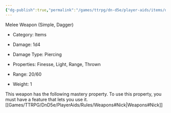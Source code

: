```yaml
---
{"dg-publish":true,"permalink":"/games/ttrpg/dn-d5e/player-aids/items/dagger/","tags":["TTRPG/DND/5e","damage","combat"]}
---
```



Melee Weapon (Simple, Dagger)

- Category: Items
- Damage: 1d4
- Damage Type: Piercing

- Properties: Finesse, Light, Range, Thrown
- Range: 20/60

- Weight: 1

This weapon has the following mastery property. To use this property, you must have a feature that lets you use it.
[[Games/TTRPG/DnD5e/PlayerAids/Rules/Weapons#Nick\|Weapons#Nick]]
